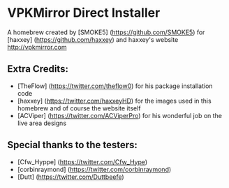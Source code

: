 # VPKMirror Direct Installer

A homebrew created by [SMOKE5] (https://github.com/SMOKE5) for [haxxey] (https://github.com/haxxey) and haxxey's website http://vpkmirror.com

## Extra Credits:
 * [TheFlow] (https://twitter.com/theflow0) for his package installation code
 * [haxxey] (https://twitter.com/haxxeyHD) for the images used in this homebrew and of course the website itself
 * [ACViper] (https://twitter.com/ACViperPro) for his wonderful job on the live area designs

## Special thanks to the testers:
 * [Cfw_Hyppe] (https://twitter.com/Cfw_Hype)
 * [corbinraymond] (https://twitter.com/corbinraymond)
 * [Dutt] (https://twitter.com/Duttbeefe)
